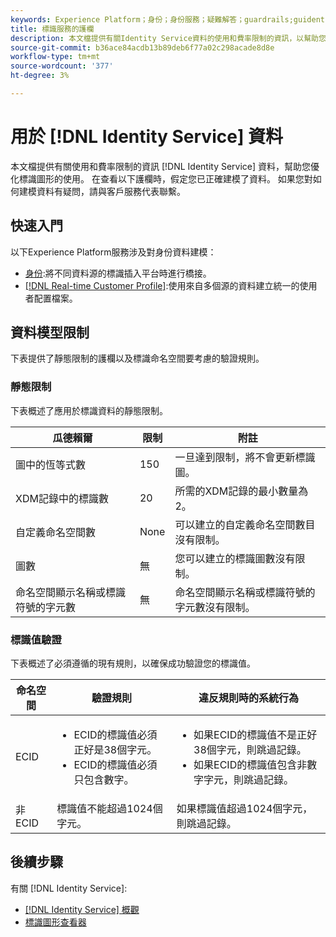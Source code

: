 ```yaml
---
keywords: Experience Platform；身份；身份服務；疑難解答；guardrails;guidentity;identity service;troubleshooting;guardrails;guidelines;limit;
title: 標識服務的護欄
description: 本文檔提供有關Identity Service資料的使用和費率限制的資訊，以幫助您優化對身份圖的使用。
source-git-commit: b36ace84acdb13b89deb6f77a02c298acade8d8e
workflow-type: tm+mt
source-wordcount: '377'
ht-degree: 3%

---
```


# 用於 [!DNL Identity Service] 資料

本文檔提供有關使用和費率限制的資訊 [!DNL Identity Service] 資料，幫助您優化標識圖形的使用。 在查看以下護欄時，假定您已正確建模了資料。 如果您對如何建模資料有疑問，請與客戶服務代表聯繫。

## 快速入門

以下Experience Platform服務涉及對身份資料建模：

* [身份](home.md):將不同資料源的標識插入平台時進行橋接。
* [[!DNL Real-time Customer Profile]](../profile/home.md):使用來自多個源的資料建立統一的使用者配置檔案。

## 資料模型限制

下表提供了靜態限制的護欄以及標識命名空間要考慮的驗證規則。

### 靜態限制

下表概述了應用於標識資料的靜態限制。

| 瓜德賴爾 | 限制 | 附註 |
| --- | --- | --- |
| 圖中的恆等式數 | 150 | 一旦達到限制，將不會更新標識圖。 |
| XDM記錄中的標識數 | 20 | 所需的XDM記錄的最小數量為2。 |
| 自定義命名空間數 | None | 可以建立的自定義命名空間數目沒有限制。 |
| 圖數 | 無 | 您可以建立的標識圖數沒有限制。 |
| 命名空間顯示名稱或標識符號的字元數 | 無 | 命名空間顯示名稱或標識符號的字元數沒有限制。 |

### 標識值驗證

下表概述了必須遵循的現有規則，以確保成功驗證您的標識值。

| 命名空間 | 驗證規則 | 違反規則時的系統行為 |
| --- | --- | --- |
| ECID | <ul><li>ECID的標識值必須正好是38個字元。</li><li>ECID的標識值必須只包含數字。</li></ul> | <ul><li>如果ECID的標識值不是正好38個字元，則跳過記錄。</li><li>如果ECID的標識值包含非數字字元，則跳過記錄。</li></ul> |
| 非ECID | 標識值不能超過1024個字元。 | 如果標識值超過1024個字元，則跳過記錄。 |

## 後續步驟

有關 [!DNL Identity Service]:

* [[!DNL Identity Service] 概觀](home.md)
* [標識圖形查看器](ui/identity-graph-viewer.md)
